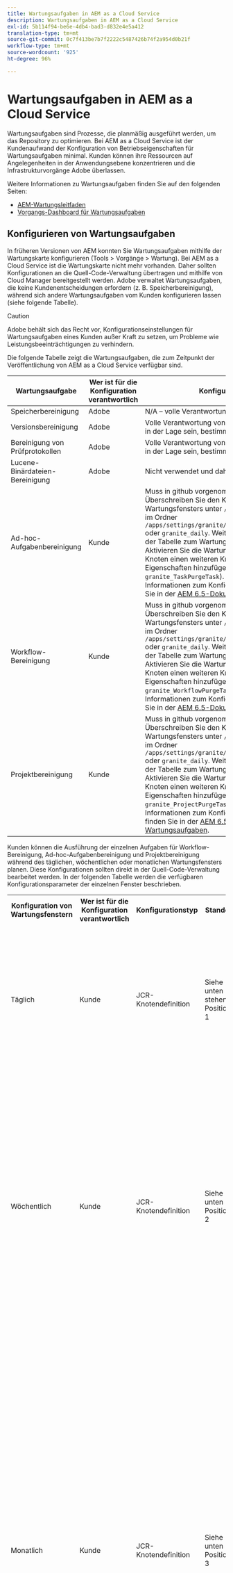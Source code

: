 ```yaml
---
title: Wartungsaufgaben in AEM as a Cloud Service
description: Wartungsaufgaben in AEM as a Cloud Service
exl-id: 5b114f94-be6e-4db4-bad3-d832e4e5a412
translation-type: tm+mt
source-git-commit: 0c7f413be7b7f2222c5487426b74f2a954d0b21f
workflow-type: tm+mt
source-wordcount: '925'
ht-degree: 96%

---
```


# Wartungsaufgaben in AEM as a Cloud Service

Wartungsaufgaben sind Prozesse, die planmäßig ausgeführt werden, um das Repository zu optimieren. Bei AEM as a Cloud Service ist der Kundenaufwand der Konfiguration von Betriebseigenschaften für Wartungsaufgaben minimal. Kunden können ihre Ressourcen auf Angelegenheiten in der Anwendungsebene konzentrieren und die Infrastrukturvorgänge Adobe überlassen.

Weitere Informationen zu Wartungsaufgaben finden Sie auf den folgenden Seiten:

* [AEM-Wartungsleitfaden](https://helpx.adobe.com/de/experience-manager/kb/AEM6-Maintenance-Guide.html)
* [Vorgangs-Dashboard für Wartungsaufgaben](https://helpx.adobe.com/de/experience-manager/6-5/sites/administering/using/operations-dashboard.html#AutomatedMaintenanceTasks)

## Konfigurieren von Wartungsaufgaben

In früheren Versionen von AEM konnten Sie Wartungsaufgaben mithilfe der Wartungskarte konfigurieren (Tools > Vorgänge > Wartung). Bei AEM as a Cloud Service ist die Wartungskarte nicht mehr vorhanden. Daher sollten Konfigurationen an die Quell-Code-Verwaltung übertragen und mithilfe von Cloud Manager bereitgestellt werden. Adobe verwaltet Wartungsaufgaben, die keine Kundenentscheidungen erfordern (z. B. Speicherbereinigung), während sich andere Wartungsaufgaben vom Kunden konfigurieren lassen (siehe folgende Tabelle).

>[!CAUTION]
>
>Adobe behält sich das Recht vor, Konfigurationseinstellungen für Wartungsaufgaben eines Kunden außer Kraft zu setzen, um Probleme wie Leistungsbeeinträchtigungen zu verhindern.

Die folgende Tabelle zeigt die Wartungsaufgaben, die zum Zeitpunkt der Veröffentlichung von AEM as a Cloud Service verfügbar sind.

| Wartungsaufgabe | Wer ist für die Konfiguration verantwortlich | Konfigurationsweise (optional) |
|---|---|---|
| Speicherbereinigung | Adobe | N/A – volle Verantwortung von Adobe |
| Versionsbereinigung | Adobe | Volle Verantwortung von Adobe, aber in Zukunft werden Kunden in der Lage sein, bestimmte Parameter selbst zu konfigurieren. |
| Bereinigung von Prüfprotokollen | Adobe | Volle Verantwortung von Adobe, aber in Zukunft werden Kunden in der Lage sein, bestimmte Parameter selbst zu konfigurieren. |
| Lucene-Binärdateien-Bereinigung | Adobe | Nicht verwendet und daher von Adobe deaktiviert. |
| Ad-hoc-Aufgabenbereinigung | Kunde | Muss in github vorgenommen werden. <br> Überschreiben Sie den Konfigurationsknoten des vordefinierten Wartungsfensters unter `/libs` durch Erstellen von Eigenschaften im Ordner `/apps/settings/granite/operations/maintenance/granite_weekly` oder `granite_daily`. Weitere Konfigurationsdetails finden Sie in der Tabelle zum Wartungsfenster. <br> Aktivieren Sie die Wartungsaufgabe, indem Sie unter dem obigen Knoten einen weiteren Knoten mit den entsprechenden Eigenschaften hinzufügen (nennen Sie ihn `granite_TaskPurgeTask`). <br> Informationen zum Konfigurieren der OSGi-Eigenschaften finden Sie in der [AEM 6.5-Dokumentation zu Wartungsaufgaben](https://helpx.adobe.com/experience-manager/kb/AEM6-Maintenance-Guide.html). |
| Workflow-Bereinigung | Kunde | Muss in github vorgenommen werden. <br> Überschreiben Sie den Konfigurationsknoten des vordefinierten Wartungsfensters unter `/libs` durch Erstellen von Eigenschaften im Ordner `/apps/settings/granite/operations/maintenance/granite_weekly` oder `granite_daily`. Weitere Konfigurationsdetails finden Sie in der Tabelle zum Wartungsfenster. <br> Aktivieren Sie die Wartungsaufgabe, indem Sie unter dem obigen Knoten einen weiteren Knoten mit den entsprechenden Eigenschaften hinzufügen (nennen Sie ihn `granite_WorkflowPurgeTask`). <br> Informationen zum Konfigurieren der OSGi-Eigenschaften finden Sie in der [AEM 6.5-Dokumentation zu Wartungsaufgaben](https://helpx.adobe.com/experience-manager/kb/AEM6-Maintenance-Guide.html). |
| Projektbereinigung | Kunde | Muss in github vorgenommen werden. <br> Überschreiben Sie den Konfigurationsknoten des vordefinierten Wartungsfensters unter `/libs` durch Erstellen von Eigenschaften im Ordner `/apps/settings/granite/operations/maintenance/granite_weekly` oder `granite_daily`. Weitere Konfigurationsdetails finden Sie in der Tabelle zum Wartungsfenster. <br> Aktivieren Sie die Wartungsaufgabe, indem Sie unter dem obigen Knoten einen weiteren Knoten mit den entsprechenden Eigenschaften hinzufügen (nennen Sie ihn `granite_ProjectPurgeTask`). <br> Informationen zum Konfigurieren von OSGi-Eigenschaften finden Sie in der [AEM 6.5-Dokumentation zu Wartungsaufgaben](https://helpx.adobe.com/experience-manager/kb/AEM6-Maintenance-Guide.html). |

Kunden können die Ausführung der einzelnen Aufgaben für Workflow-Bereinigung, Ad-hoc-Aufgabenbereinigung und Projektbereinigung während des täglichen, wöchentlichen oder monatlichen Wartungsfensters planen. Diese Konfigurationen sollten direkt in der Quell-Code-Verwaltung bearbeitet werden. In der folgenden Tabelle werden die verfügbaren Konfigurationsparameter der einzelnen Fenster beschrieben.

<table>
  <tr>
    <th>Konfiguration von Wartungsfenstern</th>
    <th>Wer ist für die Konfiguration verantwortlich</th>
    <th>Konfigurationstyp</th>
    <th>Standort</th>
    <th>Beispiel</th>
    <th>Parameter</th>
  </tr>
  <tr>
    <td>Täglich</td>
    <td>Kunde</td>
    <td>JCR-Knotendefinition</td>
    <td>Siehe unten stehende Position 1</td>
    <td>Siehe Code-Beispiel 1 unten</td>
  <td>
  <strong>windowSchedule</strong> = daily (dieser Wert sollte nicht geändert werden)
  <strong>windowStartTime</strong> = HH:MM unter Verwendung der 24-Stunden-Zeit. Definiert, wann die Ausführung der mit dem täglichen Wartungsfenster verknüpften Wartungsaufgaben beginnen soll.
  <strong>windowEndTime</strong> = HH:MM unter Verwendung der 24-Stunden-Zeit. Definiert, wann die Ausführung der mit dem täglichen Wartungsfenster verknüpften Wartungsaufgaben beendet werden soll, wenn diese noch nicht abgeschlossen sind.
  </td> 
  </tr>
  <tr>
    <td>Wöchentlich</td>
    <td>Kunde</td>
    <td>JCR-Knotendefinition</td>
    <td>Siehe unten Position 2</td>
    <td>Siehe Code-Beispiel 2 unten</td>
    <td>
    <strong>windowSchedule</strong> = weekly (dieser Wert sollte nicht geändert werden)
    <strong>windowStartTime</strong> = HH:MM unter Verwendung der 24-Stunden-Zeit. Definiert, wann die Ausführung der mit dem wöchentlichen Wartungsfenster verknüpften Wartungsaufgaben beginnen soll.
    <strong>windowEndTime</strong> = HH:MM unter Verwendung der 24-Stunden-Zeit. Definiert, wann die Ausführung der mit dem wöchentlichen Wartungsfenster verknüpften Wartungsaufgaben beendet werden soll, wenn diese noch nicht abgeschlossen sind.
    <strong>windowScheduleWeekdays = Array mit 2 Werten von 1–7. Beispiel: [5,5].</strong> Der erste Wert des Arrays ist der Anfangstag, an dem der Auftrag geplant wird, und der zweite Wert der Endtag, an dem der Auftrag beendet wird. Die genaue Uhrzeit von Anfang und Ende wird durch „windowStartTime“ bzw. „windowEndTime“ angegeben.
    </td> 
  </tr>
  <tr>
    <td>Monatlich</td>
    <td>Kunde</td>
    <td>JCR-Knotendefinition</td>
    <td>Siehe unten Position 3</td>
    <td>Siehe Code-Beispiel 3 unten</td>
     <td>
    <ul>
    <li><strong>windowSchedule</strong> = daily (dieser Wert sollte nicht geändert werden)</li>
    <li><strong>windowStartTime</strong> = HH:MM unter Verwendung der 24-Stunden-Zeit. Definiert, wann die Ausführung der mit dem monatlichen Wartungsfenster verknüpften Wartungsaufgaben beginnen soll.</li>
    <li><strong>windowEndTime</strong> = HH:MM unter Verwendung der 24-Stunden-Zeit. Definiert, wann die Ausführung der mit dem monatlichen Wartungsfenster verknüpften Wartungsaufgaben beendet werden soll, wenn diese noch nicht abgeschlossen sind.</li>
    <li><strong>windowScheduleWeekdays = Array mit 2 Werten von 1–7. Beispiel: [5,5].</strong> Der erste Wert des Arrays ist der Anfangstag, an dem der Auftrag geplant wird, und der zweite Wert der Endtag, an dem der Auftrag beendet wird. Die genaue Uhrzeit von Anfang und Ende wird durch „windowStartTime“ bzw. „windowEndTime“ angegeben.</li>
    <li><strong>windowFirstLastStartDay - 0/1</strong> 0, um in der ersten Woche des Monats zu planen, oder 1, um in der letzten Woche des Monats zu planen. Wenn kein Wert angegeben ist, werden Aufträge praktisch jeden Tag terminiert (wie von „windowScheduleWeekdays“ jeden Monat gesteuert).</li>
    </ul> </td> 
  </tr>
</table>

Standorte:

1. /apps/settings/granite/operations/maintenance/granite_daily
2. /apps/settings/granite/operations/maintenance/granite_weekly
3. /apps/settings/granite/operations/maintenance/granite_month

Codebeispiele:

Code-Beispiel 1

```xml
<?xml version="1.0" encoding="UTF-8"?>
<jcr:root xmlns:sling="http://sling.apache.org/jcr/sling/1.0" 
  xmlns:jcr="http://www.jcp.org/jcr/1.0" 
  jcr:primaryType="sling:Folder"
  sling:configCollectionInherit="true"
  sling:configPropertyInherit="true"
  windowSchedule="daily"
  windowStartTime="03:00"
  windowEndTime="05:00"
 />
```

Code-Beispiel 2

```xml
<?xml version="1.0" encoding="UTF-8"?>
<jcr:root xmlns:sling="http://sling.apache.org/jcr/sling/1.0" 
   xmlns:jcr="http://www.jcp.org/jcr/1.0"
   jcr:primaryType="sling:Folder"
   sling:configCollectionInherit="true"
   sling:configPropertyInherit="true"
   windowEndTime="15:30"
   windowSchedule="weekly"
   windowScheduleWeekdays="[5,5]"
   windowStartTime="14:30"/>
```

Code-Beispiel 3

```xml
<?xml version="1.0" encoding="UTF-8"?>
<jcr:root xmlns:sling="http://sling.apache.org/jcr/sling/1.0" 
   xmlns:jcr="http://www.jcp.org/jcr/1.0"
   jcr:primaryType="sling:Folder"
   sling:configCollectionInherit="true"
   sling:configPropertyInherit="true"
   windowEndTime="15:30"
   windowSchedule="monthly"
   windowFirstLastStartDay=0
   windowScheduleWeekdays="[5,5]"
   windowStartTime="14:30"/>
```
